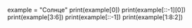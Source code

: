 example = "Солнце"
print(example[0])
print(example[::-1][0])
print(example[3:6])
print(example[::-1])
print(example[1:8:2])
